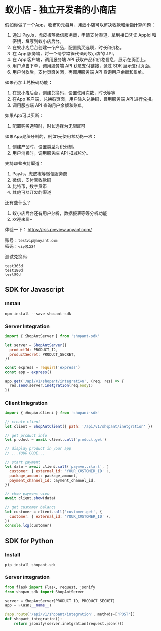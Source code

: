 # 蚁小店 - 独立开发者的小商店

假如你做了一个App，收费10元每月，用蚁小店可以解决收款和余额计算问题：
1. 通过 PayJs，虎皮椒等微信服务商，申请支付渠道，拿到接口凭证 AppId 和 密钥，填写到蚁小店后台。
2. 在蚁小店后台创建一个产品，配置购买选项，时长和价格。
3. 在 App 服务端，将一个请求路径代理到蚁小店的 API。
4. 在 App 客户端，调用服务端 API 获取产品和价格信息，展示在页面上。
5. 用户点击下单，调用服务端 API 获取支付链接，通过 SDK 展示支付页面。
6. 用户付款后，支付页面关闭，再调用服务端 API 查询用户余额和账单。

如果再加上兑换码功能：
1. 在蚁小店后台，创建兑换码，设置使用次数，时长等等
2. 在App 客户端，兑换码页面，用户输入兑换码，调用服务端 API 进行兑换。
3. 调用服务端 API 查询用户余额和账单。

如果App可以买断：
1. 配置购买选项时，时长选择为无限即可

如果App是积分制的，例如1元使用某功能一次：
1. 创建产品时，设置类型为积分制。
2. 用户消费时，调用服务端 API 扣减积分。

支持哪些支付渠道：
1. PayJs，虎皮椒等微信服务商
2. 微信，支付宝收款码
3. 比特币，数字货币
4. 其他可以开发的渠道

还有些什么？
1. 蚁小店后台还有用户分析，数据报表等等分析功能
2. 欢迎来聊~

体验一下：
https://rss.preview.anyant.com/

账号：`testvip@anyant.com`  
密码：`vip@1234`  

测试兑换码:
```
test365d
test180d
test90d
```

## SDK for Javascript

### Install

```
npm install --save shopant-sdk
```

### Server Integration

```javascript
import { ShopAntServer } from 'shopant-sdk'

let server = ShopAntServer({
  productId: PRODUCT_ID,
  productSecret: PRODUCT_SECRET,
})

const express = require('express')
const app = express()

app.get('/api/v1/shopant/integration', (req, res) => {
  res.send(server.inetgration(req.body))
})
```

### Client Integration

```javascript
import { ShopAntClient } from 'shopant-sdk'

// create client
let client = ShopAntClient({ path: '/api/v1/shopant/inetgration' })

// get product info
let product = await client.call('product.get')

// display product in your app
// ...YOUR CODE...

// start payment
let data = await client.call('payment.start', {
  customer: { external_id: 'YOUR_CUSTOMER_ID' },
  package_amount: package_amount,
  payment_channel_id: payment_channel_id,
})

// show payment view
await client.show(data)

// get customer balance
let customer = client.call('customer.get', {
  customer: { external_id: 'YOUR_CUSTOMER_ID' },
})
console.log(customer)
```


## SDK for Python

### Install

```
pip install shopant-sdk
```

### Server Integration

```python
from flask import Flask, request, jsonify
from shopan_sdk import ShopAntServer

server = ShopAntServer(PRODUCT_ID, PRODUCT_SECRET)
app = Flask(__name__)

@app.route('/api/v1/shopant/integration', methods=['POST'])
def shopant_integration():
    return jsonify(server.inetgration(request.json()))
```

